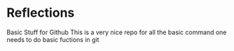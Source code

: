 # Reflections
Basic Stuff for Github
This is a very nice repo for all the basic command one needs to do basic fuctions in git
